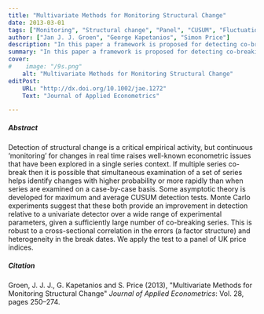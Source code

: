 ```yaml
---
title: "Multivariate Methods for Monitoring Structural Change" 
date: 2013-03-01
tags: ["Monitoring", "Structural change", "Panel", "CUSUM", "Fluctuation test"]
author: ["Jan J. J. Groen", "George Kapetanios", "Simon Price"]
description: "In this paper a framework is proposed for detecting co-breaking across multiple time series and simultaneous examination of a set of series in our set-up helps identify changes with higher probability or more rapidly than when series are examined on a case-by-case basis. Published in the Journal of Applied Econometrics, 2013."
summary: "In this paper a framework is proposed for detecting co-breaking across multiple time series and simultaneous examination of a set of series in our set-up helps identify changes with higher probability or more rapidly than when series are examined on a case-by-case basis. Published in the Journal of Applied Econometrics, 2013." 
cover:
#    image: "/9s.png"
    alt: "Multivariate Methods for Monitoring Structural Change"
editPost:
    URL: "http://dx.doi.org/10.1002/jae.1272"
    Text: "Journal of Applied Econometrics"

---
```

##### Abstract

Detection of structural change is a critical empirical activity, but continuous ‘monitoring’ for changes in real time raises well-known econometric issues that have been explored in a single series context. If multiple series co-break then it is possible that simultaneous examination of a set of series helps identify changes with higher probability or more rapidly than when series are examined on a case-by-case basis. Some asymptotic theory is developed for maximum and average CUSUM detection tests. Monte Carlo experiments suggest that these both provide an improvement in detection relative to a univariate detector over a wide range of experimental parameters, given a sufficiently large number of co-breaking series. This is robust to a cross-sectional correlation in the errors (a factor structure) and heterogeneity in the break dates. We apply the test to a panel of UK price indices.

##### Citation

Groen, J. J. J., G. Kapetanios and S. Price (2013), "Multivariate Methods for Monitoring Structural Change" *Journal of Applied Econometrics*: Vol. 28, pages 250–274.